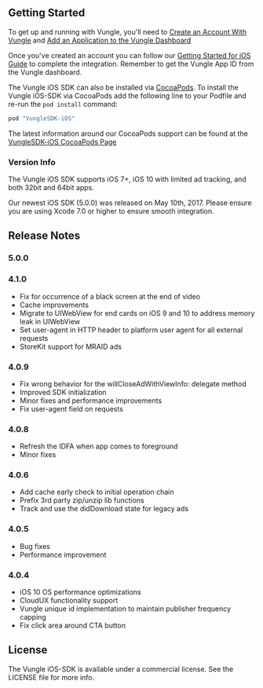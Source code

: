 ## Getting Started
To get up and running with Vungle, you'll need to [Create an Account With Vungle](https://v.vungle.com/dashboard) and [Add an Application to the Vungle Dashboard](https://support.vungle.com/hc/en-us/articles/210468678)

Once you've created an account you can follow our [Getting Started for iOS Guide](https://support.vungle.com/hc/en-us/articles/204430550-Getting-Started-with-Vungle-iOS-SDK) to complete the integration. Remember to get the Vungle App ID from the Vungle dashboard.

The Vungle iOS SDK can also be installed via [CocoaPods](https://cocoapods.org/).  To install the Vungle iOS-SDK via CocoaPods add the following line to your Podfile and re-run the `pod install` command:

```ruby
pod "VungleSDK-iOS"
```

The latest information around our CocoaPods support can be found at the [VungleSDK-iOS CocoaPods Page](https://cocoapods.org/pods/VungleSDK-iOS)

### Version Info
The Vungle iOS SDK supports iOS 7+, iOS 10 with limited ad tracking, and both 32bit and 64bit apps.  

Our newest iOS SDK (5.0.0) was released on May 10th, 2017. Please ensure you are using Xcode 7.0 or higher to ensure smooth integration.

## Release Notes
### 5.0.0

### 4.1.0
* Fix for occurrence of a black screen at the end of video
* Cache improvements
* Migrate to UIWebView for end cards on iOS 9 and 10 to address memory leak in UIWebView
* Set user-agent in HTTP header to platform user agent for all external requests
* StoreKit support for MRAID ads

### 4.0.9
* Fix wrong behavior for the willCloseAdWithViewInfo: delegate method
* Improved SDK initialization
* Minor fixes and performance improvements
* Fix user-agent field on requests

### 4.0.8
* Refresh the IDFA when app comes to foreground
* Minor fixes

### 4.0.6
* Add cache early check to initial operation chain 
* Prefix 3rd party zip/unzip lib functions 
* Track and use the didDownload state for legacy ads

### 4.0.5
* Bug fixes
* Performance improvement

### 4.0.4
* iOS 10 OS performance optimizations
* CloudUX functionality support
* Vungle unique id implementation to maintain publisher frequency capping
* Fix click area around CTA button


## License
The Vungle iOS-SDK is available under a commercial license. See the LICENSE file for more info.

